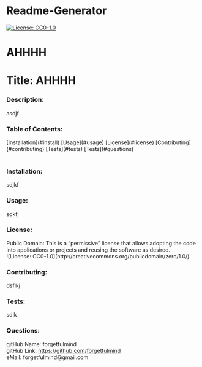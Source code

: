# Readme-Generator

  [![License: CC0-1.0](https://licensebuttons.net/l/zero/1.0/80x15.png)](http://creativecommons.org/publicdomain/zero/1.0/)
  # AHHHH
  <h1>Title: AHHHH</h1>
  <h3>Description:</h3> asdjf
  <br>
  <h3>Table of Contents:</h3> 
  [Installation](#install)
  [Usage](#usage)
  [License](#license)
  [Contributing](#contributing)
  [Tests](#tests)
  [Tests](#questions)
  <br>
  <br>
  <h3><a name="install">Installation:</a></h3>
  sdjkf
  <br>
  <h3><a name="usage">Usage:</a></h3>
  sdkfj
  <br>
  <h3><a name="liscense">License:</a></h3>
  Public Domain: This is a “permissive” license that allows adopting the code into applications or projects and reusing the software as desired.
  <br>
  ![License: CC0-1.0](http://creativecommons.org/publicdomain/zero/1.0/)
  <br>
  <h3><a name="contributing">Contributing:</a></h3> 
  dsflkj
  <br>
  <a name="tests"><h3>Tests:</h3></a> 
  sdlk
  <br>
  <a name="questions"><h3>Questions:</h3></a>  
  gitHub Name: forgetfulmind
  <br> 
  gitHub Link: <a href="https://github.com/forgetfulmind">https://github.com/forgetfulmind</a>
  <br>
  eMail: forgetfulmind@gmail.com

